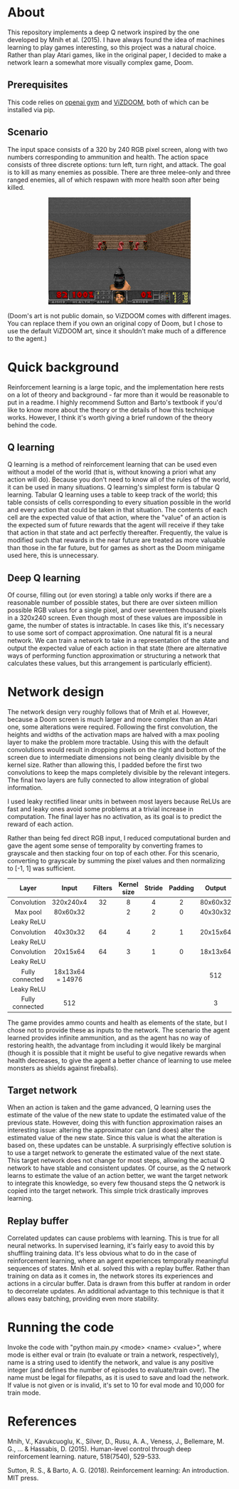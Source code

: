 # About

This repository implements a deep Q network inspired by the one developed by Mnih et al. (2015). I have always found the idea of machines learning to play games interesting, so this project was a natural choice. Rather than play Atari games, like in the original paper, I decided to make a network learn a somewhat more visually complex game, Doom.

## Prerequisites

This code relies on [openai gym](https://www.gymlibrary.ml/) and [ViZDOOM](http://vizdoom.cs.put.edu.pl/), both of which can be installed via pip.

## Scenario

The input space consists of a 320 by 240 RGB pixel screen, along with two numbers corresponding to ammunition and health. The action space consists of three discrete options: turn left, turn right, and attack. The goal is to kill as many enemies as possible. There are three melee-only and three ranged enemies, all of which respawn with more health soon after being killed.

<p align="center">
<img src="figures/example.gif" "GIF of a trained agent playing the first six seconds of the scenario.")
</p>

(Doom's art is not public domain, so ViZDOOM comes with different images. You can replace them if you own an original copy of Doom, but I chose to use the default ViZDOOM art, since it shouldn't make much of a difference to the agent.)

# Quick background

Reinforcement learning is a large topic, and the implementation here rests on a lot of theory and background - far more than it would be reasonable to put in a readme. I highly recommend Sutton and Barto's textbook if you'd like to know more about the theory or the details of how this technique works. However, I think it's worth giving a brief rundown of the theory behind the code.

## Q learning

Q learning is a method of reinforcement learning that can be used even without a model of the world (that is, without knowing a priori what any action will do). Because you don't need to know all of the rules of the world, it can be used in many situations. Q learning's simplest form is tabular Q learning. Tabular Q learning uses a table to keep track of the world; this table consists of cells corresponding to every situation possible in the world and every action that could be taken in that situation. The contents of each cell are the expected value of that action, where the "value" of an action is the expected sum of future rewards that the agent will receive if they take that action in that state and act perfectly thereafter. Frequently, the value is modified such that rewards in the near future are treated as more valuable than those in the far future, but for games as short as the Doom minigame used here, this is unnecessary.

## Deep Q learning

Of course, filling out (or even storing) a table only works if there are a reasonable number of possible states, but there are over sixteen million possible RGB values for a single pixel, and over seventeen thousand pixels in a 320x240 screen. Even though most of these values are impossible in game, the number of states is intractable. In cases like this, it's necessary to use some sort of compact approximation. One natural fit is a neural network. We can train a network to take in a representation of the state and output the expected value of each action in that state (there are alternative ways of performing function approximation or structuring a network that calculates these values, but this arrangement is particularly efficient).

# Network design

The network design very roughly follows that of Mnih et al. However, because a Doom screen is much larger and more complex than an Atari one, some alterations were required. Following the first convolution, the heights and widths of the activation maps are halved with a max pooling layer to make the problem more tractable. Using this with the default convolutions would result in dropping pixels on the right and bottom of the screen due to intermediate dimensions not being cleanly divisible by the kernel size. Rather than allowing this, I padded before the first two convolutions to keep the maps completely divisible by the relevant integers. The final two layers are fully connected to allow integration of global information.

I used leaky rectified linear units in between most layers because ReLUs are fast and leaky ones avoid some problems at a trivial increase in computation. The final layer has no activation, as its goal is to predict the reward of each action.

Rather than being fed direct RGB input, I reduced computational burden and gave the agent some sense of temporality by converting frames to grayscale and then stacking four on top of each other. For this scenario, converting to grayscale by summing the pixel values and then normalizing to [-1, 1] was sufficient.

| Layer | Input | Filters | Kernel size | Stride | Padding | Output |
| :-: | :-: | :-: | :-: | :-: | :-: | :-: |
| Convolution | 320x240x4 | 32 | 8 | 4 | 2 | 80x60x32 |
| Max pool | 80x60x32 |  | 2 | 2 | 0 | 40x30x32 |
| Leaky ReLU | | | | | | |
| Convolution | 40x30x32 | 64 | 4 | 2 | 1 | 20x15x64 |
| Leaky ReLU | | | | | | |
| Convolution | 20x15x64 | 64 | 3 | 1 | 0 | 18x13x64 |
| Leaky ReLU | | | | | | |
| Fully connected | 18x13x64 = 14976 |  |  |  |  | 512 |
| Leaky ReLU | | | | | | |
| Fully connected | 512 |  |  |  |  | 3 |

The game provides ammo counts and health as elements of the state, but I chose not to provide these as inputs to the network. The scenario the agent learned provides infinite ammunition, and as the agent has no way of restoring health, the advantage from including it would likely be marginal (though it is possible that it might be useful to give negative rewards when health decreases, to give the agent a better chance of learning to use melee monsters as shields against fireballs).

## Target network

When an action is taken and the game advanced, Q learning uses the estimate of the value of the new state to update the estimated value of the previous state. However, doing this with function approximation raises an interesting issue: altering the approximator can (and does) alter the estimated value of the new state. Since this value is what the alteration is based on, these updates can be unstable. A surprisingly effective solution is to use a target network to generate the estimated value of the next state. This target network does not change for most steps, allowing the actual Q network to have stable and consistent updates. Of course, as the Q network learns to estimate the value of an action better, we want the target network to integrate this knowledge, so every few thousand steps the Q network is copied into the target network. This simple trick drastically improves learning.

## Replay buffer

Correlated updates can cause problems with learning. This is true for all neural networks. In supervised learning, it's fairly easy to avoid this by shuffling training data. It's less obvious what to do in the case of reinforcement learning, where an agent experiences temporally meaningful sequences of states. Mnih et al. solved this with a replay buffer. Rather than training on data as it comes in, the network stores its experiences and actions in a circular buffer. Data is drawn from this buffer at random in order to decorrelate updates. An additional advantage to this technique is that it allows easy batching, providing even more stability.

# Running the code

Invoke the code with "python main.py \<mode\> \<name\> \<value\>", where mode is either eval or train (to evaluate or train a network, respectively), name is a string used to identify the network, and value is any positive integer (and defines the number of episodes to evaluate/train over). The name must be legal for filepaths, as it is used to save and load the network. If value is not given or is invalid, it's set to 10 for eval mode and 10,000 for train mode.

# References

Mnih, V., Kavukcuoglu, K., Silver, D., Rusu, A. A., Veness, J., Bellemare, M. G., ... & Hassabis, D. (2015). Human-level control through deep reinforcement learning. nature, 518(7540), 529-533.

Sutton, R. S., & Barto, A. G. (2018). Reinforcement learning: An introduction. MIT press.

